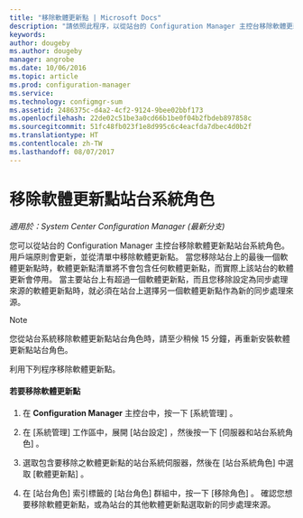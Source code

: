 ```yaml
---
title: "移除軟體更新點 | Microsoft Docs"
description: "請依照此程序，以從站台的 Configuration Manager 主控台移除軟體更新點站台系統角色。"
keywords: 
author: dougeby
ms.author: dougeby
manager: angrobe
ms.date: 10/06/2016
ms.topic: article
ms.prod: configuration-manager
ms.service: 
ms.technology: configmgr-sum
ms.assetid: 2486375c-d4a2-4cf2-9124-9bee02bbf173
ms.openlocfilehash: 22de02c51be3a0cd66b1be0f04b2fbdeb897858c
ms.sourcegitcommit: 51fc48fb023f1e8d995c6c4eacfda7dbec4d0b2f
ms.translationtype: HT
ms.contentlocale: zh-TW
ms.lasthandoff: 08/07/2017
---
```

#  <a name="BKMK_RemoveSUP"></a> 移除軟體更新點站台系統角色  

*適用於：System Center Configuration Manager (最新分支)*

您可以從站台的 Configuration Manager 主控台移除軟體更新點站台系統角色。 用戶端原則會更新，並從清單中移除軟體更新點。 當您移除站台上的最後一個軟體更新點時，軟體更新點清單將不會包含任何軟體更新點，而實際上該站台的軟體更新會停用。 當主要站台上有超過一個軟體更新點，而且您移除設定為同步處理來源的軟體更新點時，就必須在站台上選擇另一個軟體更新點作為新的同步處理來源。  

> [!NOTE]  
>  您從站台系統移除軟體更新點站台角色時，請至少稍候 15 分鐘，再重新安裝軟體更新點站台角色。  

 利用下列程序移除軟體更新點。  

#### <a name="to-remove-the-software-update-point"></a>若要移除軟體更新點  

1.  在 **Configuration Manager** 主控台中，按一下 [系統管理] 。  

2.  在 [系統管理] 工作區中，展開 [站台設定] ，然後按一下 [伺服器和站台系統角色] 。  

3.  選取包含要移除之軟體更新點的站台系統伺服器，然後在 [站台系統角色] 中選取 [軟體更新點] 。  

4.  在 [站台角色]  索引標籤的 [站台角色]  群組中，按一下 [移除角色] 。 確認您想要移除軟體更新點，或為站台的其他軟體更新點選取新的同步處理來源。  

